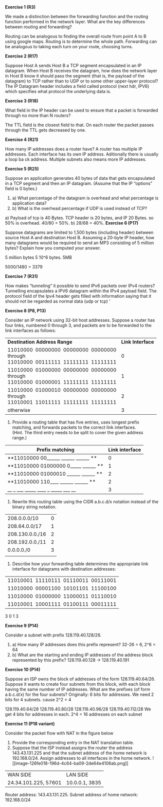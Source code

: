 **Exercise 1 (R3)**

We made a distinction between the forwarding function and the routing function performed in the network layer. What are the key differences between routing and forwarding?

Routing can be analogous to finding the overall route from point A to B using google maps. Routing is to determine the whole path. Forwarding can be analogous to taking each turn on your route, choosing turns.

**Exercise 2 (R17)**

Suppose Host A sends Host B a TCP segment encapsulated in an IP datagram. When Host B receives the datagram, how does the network layer in Host B know it should pass the segment (that is, the payload of the datagram) to TCP rather than to UDP or to some other upper-layer protocol?
The IP Datagram header includes a field called protocol (next hdr, IPV6) which specifies what protocol the underlying data is.

**Exercise 3 (R18)**

What field in the IP header can be used to ensure that a packet is forwarded through no more than N routers?

The TTL field is the closest field to that. On each router the packet passes through the TTL gets decreased by one.

**Exercise 4 (R21)**

How many IP addresses does a router have?
A router has multiple IP addresses. Each interface has its own IP address. Aditionally there is usually a loop ba ck address. Multiple subnets also means more IP addresses.

**Exercise 5 (R25)**

Suppose an application generates 40 bytes of data that gets encapsulated in a TCP segment and then an IP datagram. (Assume that the IP “options” field is 0 bytes.)

1. a) What percentage of the datagram is overhead and what percentage is application data?
2. b) What is the overhead percentage if UDP is used instead of TCP?

a) Payload  of tcp is 40 Bytes. TCP header is 20 bytes, and IP 20 Bytes. so 50% is overhead. 40/80 = 50%.
b) 28/68 = 40%.
**Exercise 6 (P17)**

Suppose datagrams are limited to 1,500 bytes (including header) between source Host A and destination Host B. Assuming a 20-byte IP header, how many datagrams would be required to send an MP3 consisting of 5 million bytes? Explain how you computed your answer.

5 million bytes
5 10^6 bytes. 5MB

5000/1480 = 3379

**Exercise 7 (R31)**

How makes “tunneling” it possible to send IPv6 packets over IPv4 routers?
Tunnelling encapsulates a IPV6 datagram within the IPv4 payload field. The protocol field of the Ipv4 header gets filled with information saying that it should not be regarded as normal data (udp or tcp) '

**Exercise 8 (P8, P13)**

Consider an IP network using 32-bit host addresses. Suppose a router has four links, numbered 0 through 3, and packets are to be forwarded to the link interfaces as follows:

|                                                                                                 |                    |
| ----------------------------------------------------------------------------------------------- | ------------------ |
| **Destination Address Range**                                                                   | **Link Interface** |
| 11010000  00000000  00000000  00000000  <br>through  <br>11010000  00111111  11111111  11111111 | 0                  |
| 11010000  01000000  00000000  00000000  <br>through  <br>11010000  01000001  11111111  11111111 | 1                  |
| 11010000  01000010  00000000  00000000  <br>through  <br>11010001  11011111  11111111  11111111 | 2                  |
| otherwise                                                                                       | 3                  |

1. Provide a routing table that has five entries, uses longest prefix matching, and forwards packets to the correct link interfaces.  
    (Hint. The third entry needs to be split to cover the given address range.)

| Prefix matching                      | Link interface |
| ------------------------------------ | -------------- |
| **11010000 00______ ______ ______ ** | 0              |
| **11010000 01000000 0_____ ______ ** | 1              |
| **11010000 01000010 ______ ______ ** | 2              |
| **11010000 110____ ______ ______ **  | 2              |
| __ _ ___ _____  ____ _  _____ ___ __ | 3              |


1. Rewrite this routing table using the CIDR a.b.c.d/x notation instead of the binary string notation.

|                 |     |
| --------------- | --- |
| 208.0.0.0/10    | 0   |
| 208.64.0.0/17   | 1   |
| 208.130.0.0./16 | 2   |
| 208.192.0.0./11 | 2   |
| 0.0.0.0./0      | 3   |
|                 |     |

1. Describe how your forwarding table determines the appropriate link interface for datagrams with destination addresses:

|                                        |
| -------------------------------------- |
| 11010001  11110111  01110011  00111001 |
| 11010000  00001100  10101101  11100100 |
| 11010000  01000000  11000011  01110010 |
| 11010001  10001111  01100111  00011111 |
3
0
1
3

**Exercise 9 (P14)**

Consider a subnet with prefix 128.119.40.128/26.

1. a) How many IP addresses does this prefix represent?
	32-26 = 6, 2^6 = 64
2. b) What are the starting and ending IP addresses of the address block represented by this prefix? 
128.119.40.128 -> 128.119.40.191

**Exercise 10 (P14)**

Suppose an ISP owns the block of addresses of the form 128.119.40.64/26. Suppose it wants to create four subnets from this block, with each block having the same number of IP addresses. What are the prefixes (of form a.b.c.d/x) for the four subnets?
Originally: 6 bits for addresses.
 We need 2 bits for 4 subnets. cause 2^2 = 4

128.119.40.64/28
128.119.40.80/28
128.119.40.96/28
128.119.40.112/28
We get 4 bits for addresses in each. 2^4 = 16 addresses on each subnet

**Exercise 11 (P18 variant)**

Consider the packet flow with NAT in the figure below

1. Provide the corresponding entry in the NAT translation table.
2. Suppose that the ISP instead assigns the router the address 143.43.131.225 and that the subnet address of the home network is 192.168.0/24. Assign addresses to all interfaces in the home network.
![[image-126fe018-196d-4c64-ba09-2de64e4106ab.png]]

|                      |                |
| -------------------- | -------------- |
| WAN SIDE             | LAN SIDE       |
| 24.34.101.225, 57601 | 10.0.0.1, 3835 |

Router address: 143.43.131.225. Subnet address of home network: 192.168.0/24